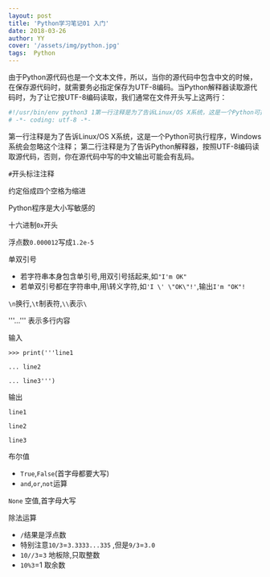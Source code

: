 ```yaml
---
layout: post
title: 'Python学习笔记01 入门'
date: 2018-03-26
author: YY
cover: '/assets/img/python.jpg'
tags:  Python
---
```

由于Python源代码也是一个文本文件，所以，当你的源代码中包含中文的时候，在保存源代码时，就需要务必指定保存为UTF-8编码。当Python解释器读取源代码时，为了让它按UTF-8编码读取，我们通常在文件开头写上这两行：
```python
#!/usr/bin/env python3 1第一行注释是为了告诉Linux/OS X系统，这是一个Python可执行程序，Windows系统会忽略这个注释；
# -*- coding: utf-8 -*-
```

第一行注释是为了告诉Linux/OS X系统，这是一个Python可执行程序，Windows系统会忽略这个注释；
第二行注释是为了告诉Python解释器，按照UTF-8编码读取源代码，否则，你在源代码中写的中文输出可能会有乱码。


`#`开头标注注释

约定俗成四个空格为缩进

Python程序是大小写敏感的

十六进制`0x`开头

浮点数`0.000012`写成`1.2e-5`

单双引号

- 若字符串本身包含单引号,用双引号括起来,如`"I'm OK"`
- 若单双引号都在字符串中,用\转义字符,如`'I \' \"OK\"!'`,输出`I'm "OK"!`

`\n`换行,`\t`制表符,`\\`表示`\`


'''...''' 表示多行内容

输入

	>>> print('''line1
	
	... line2
	
	... line3''')


输出

	line1
	
	line2
	
	line3

布尔值

- `True`,`False`(首字母都要大写)
- `and`,`or`,`not`运算

`None` 空值,首字母大写

除法运算

- `/`结果是浮点数
- 特别注意`10/3`=`3.3333...335` ,但是`9/3`=`3.0`
- `10//3`=`3` 地板除,只取整数
- `10%3`=1 取余数